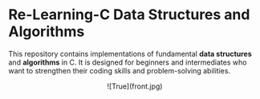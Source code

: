 # Re-Learning-C Data Structures and Algorithms

This repository contains implementations of fundamental **data structures** and **algorithms** in C. It is designed for beginners and intermediates who want to strengthen their coding skills and problem-solving abilities.

<center>
  ![True](front.jpg)
</center>
